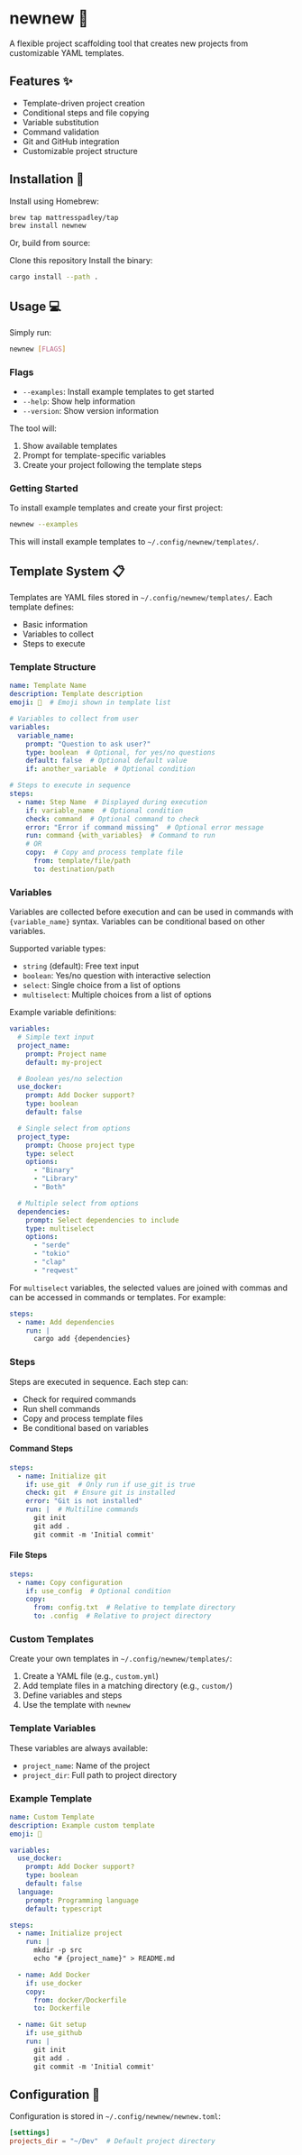 # newnew 🚀

A flexible project scaffolding tool that creates new projects from customizable YAML templates.

## Features ✨

- Template-driven project creation
- Conditional steps and file copying
- Variable substitution
- Command validation
- Git and GitHub integration
- Customizable project structure

## Installation 🔧

Install using Homebrew:

```bash
brew tap mattresspadley/tap
brew install newnew
```

Or, build from source:

Clone this repository
Install the binary:
```bash
cargo install --path .
``` 

## Usage 💻

Simply run:
```bash
newnew [FLAGS]
```

### Flags
- `--examples`: Install example templates to get started
- `--help`: Show help information
- `--version`: Show version information

The tool will:
1. Show available templates
2. Prompt for template-specific variables
3. Create your project following the template steps

### Getting Started

To install example templates and create your first project:
```bash
newnew --examples
```

This will install example templates to `~/.config/newnew/templates/`.

## Template System 📋

Templates are YAML files stored in `~/.config/newnew/templates/`. Each template defines:
- Basic information
- Variables to collect
- Steps to execute

### Template Structure

```yaml
name: Template Name
description: Template description
emoji: 🚀  # Emoji shown in template list

# Variables to collect from user
variables:
  variable_name:
    prompt: "Question to ask user?"
    type: boolean  # Optional, for yes/no questions
    default: false  # Optional default value
    if: another_variable  # Optional condition

# Steps to execute in sequence
steps:
  - name: Step Name  # Displayed during execution
    if: variable_name  # Optional condition
    check: command  # Optional command to check
    error: "Error if command missing"  # Optional error message
    run: command {with_variables}  # Command to run
    # OR
    copy:  # Copy and process template file
      from: template/file/path
      to: destination/path
```

### Variables

Variables are collected before execution and can be used in commands with `{variable_name}` syntax. Variables can be conditional based on other variables.

Supported variable types:
- `string` (default): Free text input
- `boolean`: Yes/no question with interactive selection
- `select`: Single choice from a list of options
- `multiselect`: Multiple choices from a list of options

Example variable definitions:
```yaml
variables:
  # Simple text input
  project_name:
    prompt: Project name
    default: my-project

  # Boolean yes/no selection
  use_docker:
    prompt: Add Docker support?
    type: boolean
    default: false

  # Single select from options
  project_type:
    prompt: Choose project type
    type: select
    options:
      - "Binary"
      - "Library"
      - "Both"

  # Multiple select from options
  dependencies:
    prompt: Select dependencies to include
    type: multiselect
    options:
      - "serde"
      - "tokio"
      - "clap"
      - "reqwest"
```

For `multiselect` variables, the selected values are joined with commas and can be accessed in commands or templates. For example:
```yaml
steps:
  - name: Add dependencies
    run: |
      cargo add {dependencies}
```

### Steps

Steps are executed in sequence. Each step can:
- Check for required commands
- Run shell commands
- Copy and process template files
- Be conditional based on variables

#### Command Steps
```yaml
steps:
  - name: Initialize git
    if: use_git  # Only run if use_git is true
    check: git  # Ensure git is installed
    error: "Git is not installed"
    run: |  # Multiline commands
      git init
      git add .
      git commit -m 'Initial commit'
```

#### File Steps
```yaml
steps:
  - name: Copy configuration
    if: use_config  # Optional condition
    copy:
      from: config.txt  # Relative to template directory
      to: .config  # Relative to project directory
```

### Custom Templates

Create your own templates in `~/.config/newnew/templates/`:

1. Create a YAML file (e.g., `custom.yml`)
2. Add template files in a matching directory (e.g., `custom/`)
3. Define variables and steps
4. Use the template with `newnew`

### Template Variables

These variables are always available:
- `project_name`: Name of the project
- `project_dir`: Full path to project directory

### Example Template

```yaml
name: Custom Template
description: Example custom template
emoji: 🎯

variables:
  use_docker:
    prompt: Add Docker support?
    type: boolean
    default: false
  language:
    prompt: Programming language
    default: typescript

steps:
  - name: Initialize project
    run: |
      mkdir -p src
      echo "# {project_name}" > README.md

  - name: Add Docker
    if: use_docker
    copy:
      from: docker/Dockerfile
      to: Dockerfile

  - name: Git setup
    if: use_github
    run: |
      git init
      git add .
      git commit -m 'Initial commit'
```

## Configuration 🔧

Configuration is stored in `~/.config/newnew/newnew.toml`:

```toml
[settings]
projects_dir = "~/Dev"  # Default project directory
```
